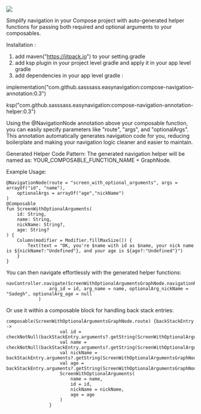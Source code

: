 [![](https://jitpack.io/v/sasssass/easynavigation.svg)](https://jitpack.io/#sasssass/easynavigation)


Simplify navigation in your Compose project with auto-generated helper functions for passing both required and optional arguments to your composables.

Installation : 
1. add maven("https://jitpack.io") to your setting.gradle
2. add ksp plugin in your project level gradle and apply it in your app level gradle
3. add dependencies in your app level gradle :

implementation("com.github.sasssass.easynavigation:compose-navigation-annotation:0.3")

ksp("com.github.sasssass.easynavigation:compose-navigation-annotation-helper:0.3")

Using the @NavigationNode annotation above your composable function, you can easily specify parameters like "route", "args", and "optionalArgs". This annotation automatically generates navigation code for you, reducing boilerplate and making your navigation logic cleaner and easier to maintain.

Generated Helper Code Pattern:
The generated navigation helper will be named as: YOUR_COMPOSABLE_FUNCTION_NAME + GraphNode.

Example Usage:

```
@NavigationNode(route = "screen_with_optional_arguments", args = arrayOf("id", "name"),
    optionalArgs = arrayOf("age","nickName")
)
@Composable
fun ScreenWithOptionalArguments(
    id: String,
    name: String,
    nickName: String?,
    age: String?
) {
    Column(modifier = Modifier.fillMaxSize()) {
        Text(text = "OK, you're $name with id as $name, your nick name is ${nickName?:"Undefined"}, and your age is ${age?:"Undefined"}")
    }
}
```

You can then navigate effortlessly with the generated helper functions:

```
navController.navigate(ScreenWithOptionalArgumentsGraphNode.navigationRoute(
                arg_id = id, arg_name = name, optionalArg_nickName = "Sadegh", optionalArg_age = null
            )
```
Or use it within a composable block for handling back stack entries:

```
composable(ScreenWithOptionalArgumentsGraphNode.route) {backStackEntry ->
                    val id = checkNotNull(backStackEntry.arguments?.getString(ScreenWithOptionalArgumentsGraphNode.ARG_id))
                    val name = checkNotNull(backStackEntry.arguments?.getString(ScreenWithOptionalArgumentsGraphNode.ARG_name))
                    val nickName = backStackEntry.arguments?.getString(ScreenWithOptionalArgumentsGraphNode.ARG_OPTIONAL_nickName)
                    val age = backStackEntry.arguments?.getString(ScreenWithOptionalArgumentsGraphNode.ARG_OPTIONAL_age)
                    ScreenWithOptionalArguments(
                        name = name,
                        id = id,
                        nickName = nickName,
                        age = age
                    )
                }
```
